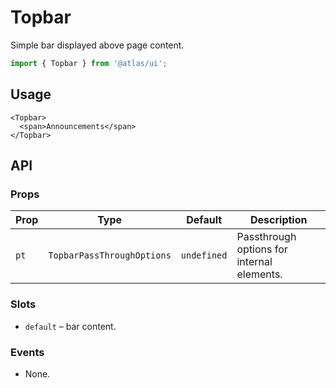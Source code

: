 # Topbar

Simple bar displayed above page content.

```ts
import { Topbar } from '@atlas/ui';
```

## Usage

```vue
<Topbar>
  <span>Announcements</span>
</Topbar>
```

## API

### Props
| Prop | Type | Default | Description |
| ---- | ---- | ------- | ----------- |
| `pt` | `TopbarPassThroughOptions` | `undefined` | Passthrough options for internal elements. |

### Slots
- `default` – bar content.

### Events
- None.
